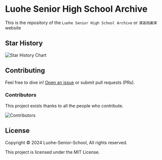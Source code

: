 # Luohe Senior High School Archive

This is the repository of the `Luohe Senior High School Archive` or `漯高档案库` website

## Star History

![Star History Chart](https://api.star-history.com/svg?repos=Luohe-Senior-School/Luohe-Senior-School.github.io&type=Date)

## Contributing

Feel free to dive in! [Open an issue](https://github.com/Luohe-Senior-School/Luohe-Senior-School.github.io/issues/new/choose) or submit pull requests (PRs).

### Contributors

This project exists thanks to all the people who contribute.

![Contributors](https://contrib.rocks/image?repo=Luohe-Senior-School/Luohe-Senior-School.github.io)

## License

Copyright © 2024 Luohe-Senior-School, All rights reserved.

This project is licensed under the MIT License.
